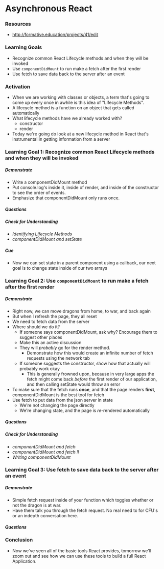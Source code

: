 # Asynchronous React

### Resources

* <http://formative.education/projects/41/edit>

### Learning Goals
- Recognize common React Lifecycle methods and when they will be invoked
- Use `componentDidMount` to run make a fetch after the first render
- Use fetch to save data back to the server after an event

### Activation 
* When we are working with classes or objects, a term that's going to come up every once in awhile is this idea of "Lifecycle Methods".
* A lifecycle method is a function on an object that gets called automatically
* What lifecycle methods have we already worked with?
    * constructor
    * render
* Today we're going do look at a new lifecycle method in React that's instrumental in getting information from a server


### Learning Goal 1: Recognize common React Lifecycle methods and when they will be invoked

##### Demonstrate
* Write a componentDidMount method
* Put console.log's inside it, inside of render, and inside of the constructor to see the order of events.
* Emphasize that componentDidMount only runs once.


##### Questions

##### Check for Understanding
* _Identifying Lifecycle Methods_
* _componentDidMount and setState_

##### Cue

* Now we can set state in a parent component using a callback, our next goal is to change state inside of our two arrays



### Learning Goal 2: Use `componentDidMount` to run make a fetch after the first render

##### Demonstrate
* Right now, we can move dragons from home, to war, and back again
* But when I refresh the page, they all reset
* We need to fetch data from the server
* Where should we do it?
    * If someone says componentDidMount, ask why? Encourage them to suggest other places
    * Make this an active discussion
    * They will _probably_ go for the render method.
        * Demonstrate how this would create an infinite number of fetch requests using the network tab
    * If someone suggests the constructor, show how that actually will probably work okay
        * This is generally frowned upon, because in very large apps the fetch might come back *before* the first render of our application, and then calling setState would throw an error
* To make sure that the fetch runs **once**, and that the page renders **first**, componentDidMount is the best tool for fetch
* Use fetch to put data from the json server in state
    * We're not changing the page directly
    * We're changing state, and the page is *re*-rendered automatically

##### Questions

##### Check for Understanding
* _componentDidMount and fetch_
* _componentDidMount and fetch II_
* _Writing componentDidMount_


### Learning Goal 3: Use fetch to save data back to the server after an event

##### Demonstrate
* Simple fetch request inside of your function which toggles whether or not the dragon is at war.
* Have them talk you through the fetch request. No real need to for CFU's or an indepth conversation here.

##### Questions


### Conclusion 
* Now we've seen all of the basic tools React provides, tomorrow we'll zoom out and see how we can use these tools to build a full React Application.